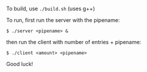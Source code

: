 To build, use `./build.sh` (uses g++)

To run, first run the server with the pipename:

`$ ./server <pipename> &`

then run the client with number of entries + pipename:

`$ ./client <amount> <pipename>`


Good luck!
